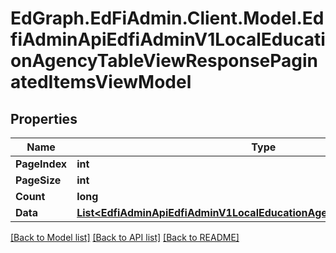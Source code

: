 # EdGraph.EdFiAdmin.Client.Model.EdfiAdminApiEdfiAdminV1LocalEducationAgencyTableViewResponsePaginatedItemsViewModel

## Properties

Name | Type | Description | Notes
------------ | ------------- | ------------- | -------------
**PageIndex** | **int** |  | [optional] 
**PageSize** | **int** |  | [optional] 
**Count** | **long** |  | [optional] 
**Data** | [**List&lt;EdfiAdminApiEdfiAdminV1LocalEducationAgencyTableViewResponse&gt;**](EdfiAdminApiEdfiAdminV1LocalEducationAgencyTableViewResponse.md) |  | [optional] 

[[Back to Model list]](../README.md#documentation-for-models) [[Back to API list]](../README.md#documentation-for-api-endpoints) [[Back to README]](../README.md)


